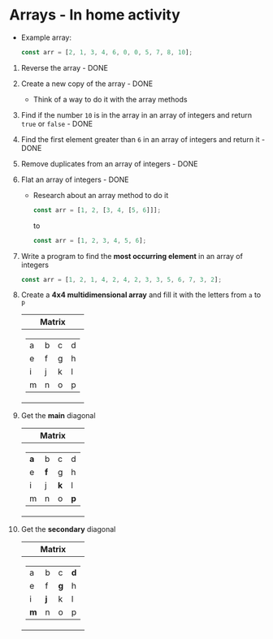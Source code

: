# Arrays - In home activity

- Example array: 

    ```js
    const arr = [2, 1, 3, 4, 6, 0, 0, 5, 7, 8, 10];
    ```

1. Reverse the array - DONE
1. Create a new copy of the array - DONE
    - Think of a way to do it with the array methods
1. Find if the number ```10``` is in the array in an array of integers and return ```true``` or ```false``` - DONE
1. Find the first element greater than ```6``` in an array of integers and return it - DONE
1. Remove duplicates from an array of integers - DONE
1. Flat an array of integers - DONE
    - Research about an array method to do it

      ```js
      const arr = [1, 2, [3, 4, [5, 6]]];
      ```

      to 

      ```js
      const arr = [1, 2, 3, 4, 5, 6];

      ```
       

1. Write a program to find the **most occurring element** in an array of integers

      ```js
      const arr = [1, 2, 1, 4, 2, 4, 2, 3, 3, 5, 6, 7, 3, 2];
      ```

1. Create a **4x4 multidimensional array** and fill it with the letters from ```a``` to  ```p```


    | Matrix |
    |:------:|
    | <table><tbody><tr><td>a</td><td>b</td><td>c</td><td>d</td></tr><tr><td>e</td><td>f</td><td>g</td><td>h</td></tr><tr><td>i</td><td>j</td><td>k</td><td>l</td></tr><tr><td>m</td><td>n</td><td>o</td><td>p</td></tr></tbody></table> |

1. Get the **main** diagonal 

    | Matrix |
    |:------:|
    | <table><tbody><tr><td>**a**</td><td>b</td><td>c</td><td>d</td></tr><tr><td>e</td><td>**f**</td><td>g</td><td>h</td></tr><tr><td>i</td><td>j</td><td>**k**</td><td>l</td></tr><tr><td>m</td><td>n</td><td>o</td><td>**p**</td></tr></tbody></table> |

1. Get the **secondary** diagonal

    | Matrix |
    |:------:|
    | <table><tbody><tr><td>a</td><td>b</td><td>c</td><td>**d**</td></tr><tr><td>e</td><td>f</td><td>**g**</td><td>h</td></tr><tr><td>i</td><td>**j**</td><td>k</td><td>l</td></tr><tr><td>**m**</td><td>n</td><td>o</td><td>p</td></tr></tbody></table> |


